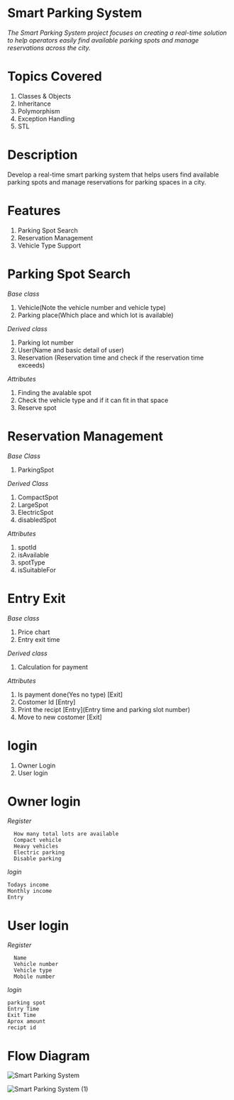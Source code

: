 # Smart Parking System
_The Smart Parking System project focuses on creating a real-time solution to help operators easily find available parking spots and manage reservations across the city._

# Topics Covered
1) Classes & Objects
2) Inheritance
3) Polymorphism
4) Exception Handling
5) STL

# Description
Develop a real-time smart parking system that helps users find available parking spots and manage reservations for parking spaces in a city.

# Features
1) Parking Spot Search
2) Reservation Management
3) Vehicle Type Support


# Parking Spot Search
  _Base class_
  1) Vehicle(Note the vehicle number and vehicle type)
  2) Parking place(Which place and which lot is available)


  _Derived class_
  1) Parking lot number
  2) User(Name and basic detail of user)
  3) Reservation (Reservation time and check if the reservation time exceeds)
  
  
  _Attributes_
  1) Finding the avalable spot
  2) Check the vehicle type and if it can fit in that space
  3) Reserve spot


# Reservation Management
  _Base Class_
  1) ParkingSpot


  _Derived Class_

  
  1) CompactSpot
  2) LargeSpot
  3) ElectricSpot
  4) disabledSpot


  _Attributes_
  1) spotId
  2) isAvailable
  3) spotType
  4) isSuitableFor


# Entry Exit
  _Base class_
  1) Price chart
  2) Entry exit time


  _Derived class_
  
  1) Calculation for payment

  _Attributes_
  1) Is payment done(Yes no type) [Exit]
  2) Costomer Id [Entry]
  3) Print the recipt [Entry](Entry time and parking slot number)
  4) Move to new costomer [Exit]







# login
  1) Owner Login
  2) User login


# Owner login

  _Register_
  
      How many total lots are available
      Compact vehicle
      Heavy vehicles
      Electric parking
      Disable parking
      
  _login_
  
    Todays income
    Monthly income
    Entry


# User login

  _Register_
  
      Name
      Vehicle number
      Vehicle type
      Mobile number
      
  _login_
  
    parking spot
    Entry Time
    Exit Time
    Aprox amount
    recipt id


# Flow Diagram

![Smart Parking System](https://github.com/user-attachments/assets/aa7dafd3-a4ca-4160-84ed-3b1e2571666b)





![Smart Parking System (1)](https://github.com/user-attachments/assets/bcfddd78-b1b2-4ab4-9c3b-88596d5ae91c)
